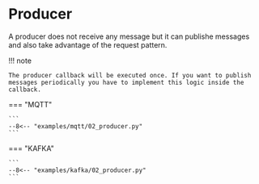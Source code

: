 # Producer

A producer does not receive any message but it can publishe messages and also take advantage of the request pattern.

!!! note

    The producer callback will be executed once. If you want to publish messages periodically you have to implement this logic inside the callback.

=== "MQTT"

    ```
    --8<-- "examples/mqtt/02_producer.py"
    ```

=== "KAFKA"

    ```
    --8<-- "examples/kafka/02_producer.py"
    ```
